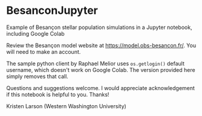 # BesanconJupyter
Example of Besançon stellar population simulations in a Jupyter notebook, including Google Colab

Review the Besançon model website at https://model.obs-besancon.fr/.  You will need to make an account.

The sample python client by Raphael Melior uses <code>os.getlogin()</code> default username, which doesn't work on Google Colab.  The version provided here simply removes that call.

Questions and suggestions welcome.  I would appreciate acknowledgement if this notebook is helpful to you.  Thanks!

Kristen Larson (Western Washington University)
